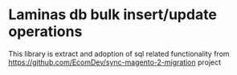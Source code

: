 # Laminas db bulk insert/update operations

This library is extract and adoption of sql related functionality from https://github.com/EcomDev/sync-magento-2-migration project

